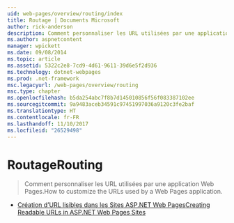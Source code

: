 ```yaml
---
uid: web-pages/overview/routing/index
title: Routage | Documents Microsoft
author: rick-anderson
description: Comment personnaliser les URL utilisées par une application Web Pages.
ms.author: aspnetcontent
manager: wpickett
ms.date: 09/08/2014
ms.topic: article
ms.assetid: 5322c2e8-7cd9-4d61-9611-39d6e5f2d936
ms.technology: dotnet-webpages
ms.prod: .net-framework
msc.legacyurl: /web-pages/overview/routing
msc.type: chapter
ms.openlocfilehash: b5da254abc7f8b7d145010856f56f083387102ee
ms.sourcegitcommit: 9a9483aceb34591c97451997036a9120c3fe2baf
ms.translationtype: HT
ms.contentlocale: fr-FR
ms.lasthandoff: 11/10/2017
ms.locfileid: "26529498"
---
```

<a name="routing"></a><span data-ttu-id="9a290-103">Routage</span><span class="sxs-lookup"><span data-stu-id="9a290-103">Routing</span></span>
====================
> <span data-ttu-id="9a290-104">Comment personnaliser les URL utilisées par une application Web Pages.</span><span class="sxs-lookup"><span data-stu-id="9a290-104">How to customize the URLs used by a Web Pages application.</span></span>


- [<span data-ttu-id="9a290-105">Création d’URL lisibles dans les Sites ASP.NET Web Pages</span><span class="sxs-lookup"><span data-stu-id="9a290-105">Creating Readable URLs in ASP.NET Web Pages Sites</span></span>](creating-readable-urls-in-aspnet-web-pages-sites.md)
